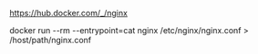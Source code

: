 https://hub.docker.com/_/nginx

docker run --rm --entrypoint=cat nginx /etc/nginx/nginx.conf > /host/path/nginx.conf
